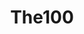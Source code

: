 ---
title: The100
crosslinks:
- Bellarke
- modnews
- FlashTV
- metric_units
- podcasts
- secretsanta
- Searchers
- twinpeaks
- Drama
- funny
- iama
---